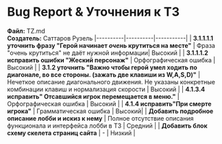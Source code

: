 # Bug Report & Уточнения к ТЗ
**Файл:** TZ.md  
**Создатель:** Саттаров Рузель
|----------|----------|-----------|
| **3.1.1.1.1 уточнить фразу "Герой начинает *очень* крутиться на месте"** | Фраза "очень крутиться" не даёт нужной информации| Высокий |
| **3.1.1.1.2 исправить ошибки "Жеский персонаж"** | Орфографическая ошибка | Высокий |
| **3.1.2 уточнить "Важно чтобы герой умел ходить по диагонале, во все стороны. (зажать две клавиши из W,A,S,D)"** | Нечеткое описание диагонального движения. Не указаны конкретные комбинации клавиш и нормализация скорости | Высокий |
| **4.1.3.4 исправить" Отсавшийся игрок перемещается в меню."** | Орфографическая ошибка | Высокий |
| **4.1.4 исправить"При смерте игрока"** | Грамматическая ошибка | Высокий|
| **Добавить подробное описание лобби и искиз к нему** | Полное отсутствие описания функционала и интерфейса лобби в ТЗ | Средний |
| **Добавить блок схему скелета страниц сайта** | - | Низкий |